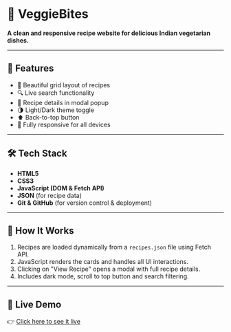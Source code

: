 # 🥗 VeggieBites

**A clean and responsive recipe website for delicious Indian vegetarian dishes.**

---

## 📌 Features

- 🍛 Beautiful grid layout of recipes
- 🔍 Live search functionality
- 📝 Recipe details in modal popup
- 🌗 Light/Dark theme toggle
- ⬆️ Back-to-top button
- 📱 Fully responsive for all devices

---

## 🛠️ Tech Stack

- **HTML5**
- **CSS3**
- **JavaScript (DOM & Fetch API)**
- **JSON** (for recipe data)
- **Git & GitHub** (for version control & deployment)

---

## 🔧 How It Works

1. Recipes are loaded dynamically from a `recipes.json` file using Fetch API.
2. JavaScript renders the cards and handles all UI interactions.
3. Clicking on "View Recipe" opens a modal with full recipe details.
4. Includes dark mode, scroll to top button and search filtering.

---

## 🚀 Live Demo

👉 [Click here to see it live](https://aayushaggarwal06.github.io/VeggieBites)
